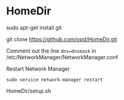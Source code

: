 # HomeDir
sudo apt-get install git

git clone https://github.com/opd/HomeDir.git 

Comment out the line `dns=dnsmask` in /etc/NetworkManager/NetworkManager.conf

Restart Network Manager

`sudo service network-manager restart`

HomeDir/setup.sh
